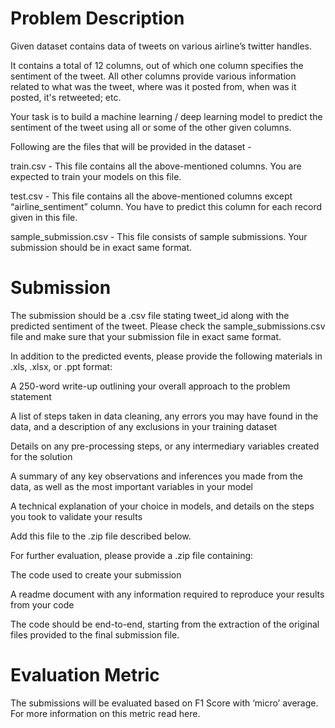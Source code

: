 # Problem Description

Given dataset contains data of tweets on various airline’s twitter handles.

It contains a total of 12 columns, out of which one column specifies the sentiment of the tweet. All other columns provide various information related to what was the tweet, where was it posted from, when was it posted, it's retweeted; etc.

Your task is to build a machine learning / deep learning model to predict the sentiment of the tweet using all or some of the other given columns.

Following are the files that will be provided in the dataset -

   train.csv  - This file contains all the above-mentioned columns. You are expected to train your models on this file.

   test.csv  - This file contains all the above-mentioned columns except “airline_sentiment” column. You have to predict this column for each record given in this file.

   sample_submission.csv  - This file consists of sample submissions. Your submission should be in exact same format.

# Submission

The submission should be a .csv file stating tweet_id along with the predicted sentiment of the tweet. Please check the sample_submissions.csv file and make sure that your submission file in exact same format.

In addition to the predicted events, please provide the following materials in .xls, .xlsx, or .ppt format:

   A 250-word write-up outlining your overall approach to the problem statement

   A list of steps taken in data cleaning, any errors you may have found in the data, and a description of any exclusions in your training dataset

   Details on any pre-processing steps, or any intermediary variables created for the solution

   A summary of any key observations and inferences you made from the data, as well as the most important variables in your model

   A technical explanation of your choice in models, and details on the steps you took to validate your results

   Add this file to the .zip file described below.

For further evaluation, please provide a .zip file containing:

   The code used to create your submission

   A readme document with any information required to reproduce your results from your code

   The code should be end-to-end, starting from the extraction of the original files provided to the final submission file.

# Evaluation Metric

The submissions will be evaluated based on F1 Score with ‘micro’ average. For more information on this metric read here.
